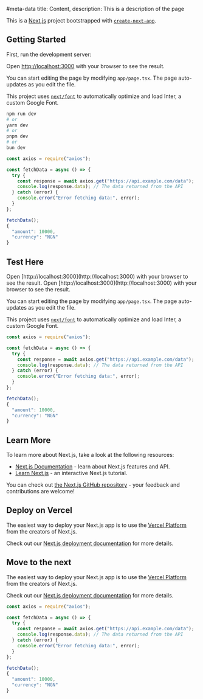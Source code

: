 #meta-data title: Content, description: This is a description of the page

This is a [Next.js](https://nextjs.org/) project bootstrapped with [`create-next-app`](https://github.com/vercel/next.js/tree/canary/packages/create-next-app).

## Getting Started

<div>
<div>
First, run the development server:

Open [http://localhost:3000](http://localhost:3000) with your browser to see the result.

You can start editing the page by modifying `app/page.tsx`. The page auto-updates as you edit the file.

This project uses [`next/font`](https://nextjs.org/docs/basic-features/font-optimization) to automatically optimize and load Inter, a custom Google Font.

</div>
<div>

```bash
npm run dev
# or
yarn dev
# or
pnpm dev
# or
bun dev
```

```js
const axios = require("axios");

const fetchData = async () => {
  try {
    const response = await axios.get("https://api.example.com/data");
    console.log(response.data); // The data returned from the API
  } catch (error) {
    console.error("Error fetching data:", error);
  }
};

fetchData();
{
  "amount": 10000,
  "currency": "NGN"
}
```

</div>

</div>

## Test Here

<div>

<div>
Open [http://localhost:3000](http://localhost:3000) with your browser to see the result. Open [http://localhost:3000](http://localhost:3000) with your browser to see the result.

You can start editing the page by modifying `app/page.tsx`. The page auto-updates as you edit the file.

This project uses [`next/font`](https://nextjs.org/docs/basic-features/font-optimization) to automatically optimize and load Inter, a custom Google Font.

</div>

<div>

```js
const axios = require("axios");

const fetchData = async () => {
  try {
    const response = await axios.get("https://api.example.com/data");
    console.log(response.data); // The data returned from the API
  } catch (error) {
    console.error("Error fetching data:", error);
  }
};

fetchData();
{
  "amount": 10000,
  "currency": "NGN"
}
```

</div>

</div>

## Learn More

<div>
<div>
To learn more about Next.js, take a look at the following resources:

- [Next.js Documentation](https://nextjs.org/docs) - learn about Next.js features and API.
- [Learn Next.js](https://nextjs.org/learn) - an interactive Next.js tutorial.

You can check out [the Next.js GitHub repository](https://github.com/vercel/next.js/) - your feedback and contributions are welcome!

## Deploy on Vercel

The easiest way to deploy your Next.js app is to use the [Vercel Platform](https://vercel.com/new?utm_medium=default-template&filter=next.js&utm_source=create-next-app&utm_campaign=create-next-app-readme) from the creators of Next.js.

Check out our [Next.js deployment documentation](https://nextjs.org/docs/deployment) for more details.

## Move to the next

The easiest way to deploy your Next.js app is to use the [Vercel Platform](https://vercel.com/new?utm_medium=default-template&filter=next.js&utm_source=create-next-app&utm_campaign=create-next-app-readme) from the creators of Next.js.

Check out our [Next.js deployment documentation](https://nextjs.org/docs/deployment) for more details.

</div>

<div>

```js
const axios = require("axios");

const fetchData = async () => {
  try {
    const response = await axios.get("https://api.example.com/data");
    console.log(response.data); // The data returned from the API
  } catch (error) {
    console.error("Error fetching data:", error);
  }
};

fetchData();
{
  "amount": 10000,
  "currency": "NGN"
}
```

</div>
</div>
